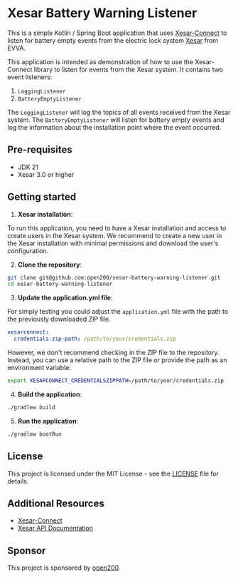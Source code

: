 # Xesar Battery Warning Listener

This is a simple Kotlin / Spring Boot application that uses [Xesar-Connect](https://github.com/open200/xesar-connect) to 
listen for battery empty events from the electric lock system 
[Xesar](https://www.evva.com/int-en/products/electronic-locking-systems-accesscontrol-systems/xesar/) from EVVA.

This application is intended as demonstration of how to use the Xesar-Connect library to listen for events from the Xesar
system. It contains two event listeners:

1. `LoggingListener`
2. `BatteryEmptyListener`

The `LoggingListener` will log the topics of all events received from the Xesar system.
The `BatteryEmptyListener` will listen for battery empty events and log the information about the installation point
where the event occurred.

## Pre-requisites

- JDK 21
- Xesar 3.0 or higher

## Getting started

1. **Xesar installation**:

To run this application, you need to have a Xesar installation and access to create users in the Xesar system.
We recommend to create a new user in the Xesar installation with minimal permissions and download the user's configuration.

2. **Clone the repository**:

```bash
git clone git@github.com:open200/xesar-battery-warning-listener.git
cd xesar-battery-warning-listener
```

3. **Update the application.yml file**:

For simply testing you could adjust the `application.yml` file with the path to the previously downloaded ZIP file.

```yaml
xesarconnect:
  credentials-zip-path: /path/to/your/credentials.zip
```

However, we don't recommend checking in the ZIP file to the repository. Instead, you can use a relative path to the ZIP file or
provide the path as an environment variable:

```bash
export XESARCONNECT_CREDENTIALSZIPPATH=/path/to/your/credentials.zip
```

4. **Build the application**:

```bash
./gradlew build
```

5. **Run the application**:

```bash
./gradlew bootRun
```


## License

This project is licensed under the MIT License - see the [LICENSE](LICENSE) file for details.

## Additional Resources

- [Xesar-Connect](https://github.com/open200/xesar-connect)
- [Xesar API Documentation](https://integrations.api.xesar.evva.com)

## Sponsor

This project is sponsored by [open200](https://open200.com).
